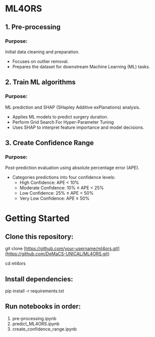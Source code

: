 # ML4ORS
## 1. Pre-processing
### Purpose: 
Initial data cleaning and preparation.

- Focuses on outlier removal.
- Prepares the dataset for downstream Machine Learning (ML) tasks.
## 2. Train ML algorithms
### Purpose:
ML prediction and SHAP (SHapley Additive exPlanations) analysis.

- Applies ML models to predict surgery duration.
- Perform Grid Search For Hyper-Parameter Tuning 
- Uses SHAP to interpret feature importance and model decisions.
## 3. Create Confidence Range
### Purpose:
Post-prediction evaluation using absolute percentage error (APE).

- Categories predictions into four confidence levels:
  - High Confidence: APE < 10%
  - Moderate Confidence: 10% ≤ APE < 25%
  - Low Confidence: 25% ≤ APE < 50%
  - Very Low Confidence: APE ≥ 50%

# Getting Started

## Clone this repository:
git clone [https://github.com/your-username/ml4ors.git](https://github.com/DeMaCS-UNICAL/ML4ORS.git)


cd ml4ors
## Install dependencies:
pip install -r requirements.txt
## Run notebooks in order:
1. pre-processing.ipynb
2. predict_ML4ORS.ipynb
3. create_confidence_range.ipynb
